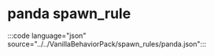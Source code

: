 # panda spawn_rule

:::code language="json" source="../../VanillaBehaviorPack/spawn_rules/panda.json":::